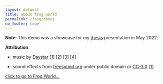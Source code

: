 ```yaml
---
layout: default
title: about frog world
permalink: /frog/about
no_footer: true
---
```

<strong>Note</strong>: This demo was a showcase for my <a href="/thesis">thesis</a> presentation in May 2022.

<strong>Attribution</strong>:

 - music by <a href="https://www.youtube.com/c/DaystarProject">Daystar</a> [<a href="https://youtu.be/5yBnBBICP14">1</a>] [<a href="https://youtu.be/any_Ha0SdX8">2</a>] [<a href="https://youtu.be/05c8JjYjXe0">3</a>] [<a href="https://youtu.be/zOYX_YG5ios">4</a>]

 - sound effects from <a href="https://freesound.org/">freesound.org</a> under public domain or <a href="https://creativecommons.org/licenses/by/3.0/">CC-3.0</a> [<a href="https://freesound.org/s/187024/">1</a>]

<a href="/frog">click to go to Frog World...</a>